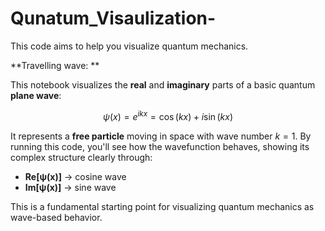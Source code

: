 # Qunatum_Visaulization-
This code aims to help you visualize quantum mechanics.

**Travelling wave: **

This notebook visualizes the **real** and **imaginary** parts of a basic quantum **plane wave**:

$$
\psi(x) = e^{ikx} = \cos(kx) + i\sin(kx)
$$

It represents a **free particle** moving in space with wave number $k = 1$.
By running this code, you'll see how the wavefunction behaves, showing its complex structure clearly through:

* **Re\[ψ(x)]** → cosine wave
* **Im\[ψ(x)]** → sine wave

This is a fundamental starting point for visualizing quantum mechanics as wave-based behavior.


